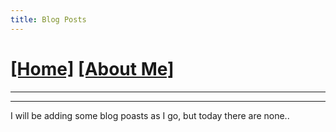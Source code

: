 ```yaml
---
title: Blog Posts
---
```

# [[Home]][0] [[About Me]][2]
---

---
I will be adding some blog poasts as I go, but today there are none..

[0]: /
[2]: /about/
